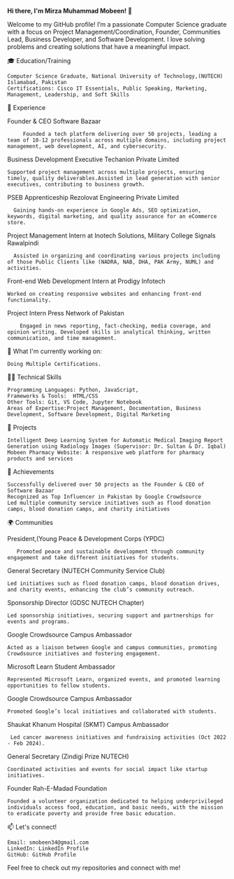 **Hi there, I'm Mirza Muhammad Mobeen! 👋**

Welcome to my GitHub profile! I’m a passionate Computer Science graduate with a focus on Project Management/Coordination, Founder, Communities Lead, Business Developer, and Software Development. I love solving problems and creating solutions that have a meaningful impact.

🎓 Education/Training

    Computer Science Graduate, National University of Technology,(NUTECH) Islamabad, Pakistan
    Certifications: Cisco IT Essentials, Public Speaking, Marketing, Management, Leadership, and Soft Skills

💼 Experience

 Founder & CEO Software Bazaar 
       
         Founded a tech platform delivering over 50 projects, leading a team of 10-12 professionals across multiple domains, including project management, web development, AI, and cybersecurity.
  Business Development Executive Techanion Private Limited
    
    Supported project management across multiple projects, ensuring timely, quality deliverables.Assisted in lead generation with senior executives, contributing to business growth.
  
  PSEB Apprenticeship Rezolovat Engineering Private Limited
      
      Gaining hands-on experience in Google Ads, SEO optimization, keywords, digital marketing, and quality assurance for an eCommerce store.
  Project Management Intern at Inotech Solutions, Military College Signals Rawalpindi 
 
      Assisted in organizing and coordinating various projects including of those Public Clients like (NADRA, NAB, DHA, PAK Army, NUML) and activities.
  Front-end Web Development Intern at Prodigy Infotech 
    
    Worked on creating responsive websites and enhancing front-end functionality.
   Project Intern Press Network of Pakistan
        
        Engaged in news reporting, fact-checking, media coverage, and opinion writing. Developed skills in analytical thinking, written communication, and time management.
       

🌱 What I'm currently working on:

    Doing Multiple Certifications.


🧑‍💻 Technical Skills

    Programming Languages: Python, JavaScript, 
    Frameworks & Tools:  HTML/CSS
    Other Tools: Git, VS Code, Jupyter Notebook
    Areas of Expertise:Project Management, Documentation, Business Development, Software Development, Digital Marketing
🎯 Projects

    Intelligent Deep Learning System for Automatic Medical Imaging Report Generation using Radiology Images (Supervisor: Dr. Sultan & Dr. Iqbal)
    Mobeen Pharmacy Website: A responsive web platform for pharmacy products and services
   

🎯 Achievements

    Successfully delivered over 50 projects as the Founder & CEO of Software Bazaar
    Recognized as Top Influencer in Pakistan by Google Crowdsource
    Led multiple community service initiatives such as flood donation camps, blood donation camps, and charity initiatives

🌍 Communities

  President,(Young Peace & Development Corps (YPDC)
       
       Promoted peace and sustainable development through community engagement and take different initiatives for students.
  General Secretary (NUTECH Community Service Club)
    
    Led initiatives such as flood donation camps, blood donation drives, and charity events, enhancing the club’s community outreach.
  Sponsorship Director (GDSC NUTECH Chapter)

    Led sponsorship initiatives, securing support and partnerships for events and programs.
   Google Crowdsource Campus Ambassador

    Acted as a liaison between Google and campus communities, promoting Crowdsource initiatives and fostering engagement.
  Microsoft Learn Student Ambassador

    Represented Microsoft Learn, organized events, and promoted learning opportunities to fellow students.
   Google Crowdsource Campus Ambassador 
      
    Promoted Google’s local initiatives and collaborated with students.
  Shaukat Khanum Hospital (SKMT) Campus Ambassador
  
     Led cancer awareness initiatives and fundraising activities (Oct 2022 - Feb 2024).
   General Secretary (Zindigi Prize NUTECH)

    Coordinated activities and events for social impact like startup initiatives. 
 Founder Rah-E-Madad Foundation

    Founded a volunteer organization dedicated to helping underprivileged individuals access food, education, and basic needs, with the mission to eradicate poverty and provide free basic education.

📫 Let's connect!

    Email: smobeen34@gmail.com
    LinkedIn: LinkedIn Profile
    GitHub: GitHub Profile

Feel free to check out my repositories and connect with me!
